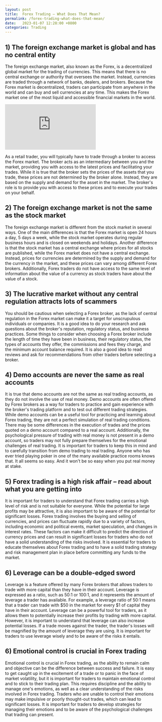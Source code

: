 ```yaml
---
layout: post
title:  Forex Trading – What Does That Mean?
permalink: /forex-trading-what-does-that-mean/
date:   2023-01-07 12:28:00 +0800
categories: Trading
---
```

## 1) The foreign exchange market is global and has no central entity
The foreign exchange market, also known as the Forex, is a decentralized global market for the trading of currencies. This means that there is no central exchange or authority that oversees the market. Instead, currencies are traded through a network of banks, dealers, and brokers. Because the Forex market is decentralized, traders can participate from anywhere in the world and can buy and sell currencies at any time. This makes the Forex market one of the most liquid and accessible financial markets in the world.

![](https://www.chartmill.com/image.php?imageurl=https%3A%2F%2Finvestorplace.com%2Fwp-content%2Fuploads%2F2020%2F04%2Fstockstobuy1600_13.jpg)

As a retail trader, you will typically have to trade through a broker to access the Forex market. The broker acts as an intermediary between you and the market, providing you with access to the latest prices and facilitating your trades. While it is true that the broker sets the prices of the assets that you trade, these prices are not determined by the broker alone. Instead, they are based on the supply and demand for the asset in the market. The broker's role is to provide you with access to these prices and to execute your trades on your behalf.

## 2) The foreign exchange market is not the same as the stock market
The foreign exchange market is different from the stock market in several ways. One of the main differences is that the Forex market is open 24 hours a day, 5 days a week, while the stock market operates during regular business hours and is closed on weekends and holidays. Another difference is that the stock market has a central exchange where prices for all stocks are published, while the Forex market does not have a central exchange. Instead, prices for currencies are determined by the supply and demand for the currency in the market, and these prices can vary among different Forex brokers. Additionally, Forex traders do not have access to the same level of information about the value of a currency as stock traders have about the value of a stock.

## 3) The lucrative market without any central regulation attracts lots of scammers
You should be cautious when selecting a Forex broker, as the lack of central regulation in the Forex market can make it a target for unscrupulous individuals or companies. It is a good idea to do your research and ask questions about the broker's reputation, regulatory status, and business practices. Some things to consider when choosing a Forex broker include the length of time they have been in business, their regulatory status, the types of accounts they offer, the commissions and fees they charge, and the minimum account balance required. It is also a good idea to read reviews and ask for recommendations from other traders before selecting a broker.

## 4) Demo accounts are never the same as real accounts
It is true that demo accounts are not the same as real trading accounts, as they do not involve the use of real money. Demo accounts are often offered by Forex brokers as a way for traders to practice and gain experience with the broker's trading platform and to test out different trading strategies. While demo accounts can be a useful tool for practicing and learning about Forex trading, they are not a perfect simulation of real trading conditions. There may be some differences in the execution of trades and the prices quoted on a demo account compared to a real account. Additionally, the psychological pressure of trading with real money is not present in a demo account, so traders may not fully prepare themselves for the emotional challenges of real trading. It is important for traders to keep this in mind and to carefully transition from demo trading to real trading. Anyone who has ever tried playing poker in one of the many available practice rooms knows that. It all seems so easy. And it won't be so easy when you put real money at stake.

## 5) Forex trading is a high risk affair – read about what you are getting into
It is important for traders to understand that Forex trading carries a high level of risk and is not suitable for everyone. While the potential for large profits may be attractive, it is also important to be aware of the potential for significant losses. Forex trading involves the buying and selling of currencies, and prices can fluctuate rapidly due to a variety of factors, including economic and political events, market speculation, and changes in interest rates. These factors can make it difficult to predict the direction of currency prices and can result in significant losses for traders who do not have a solid understanding of the risks involved. It is essential for traders to educate themselves about Forex trading and to have a solid trading strategy and risk management plan in place before committing any funds to the market.

## 6) Leverage can be a double-edged sword
Leverage is a feature offered by many Forex brokers that allows traders to trade with more capital than they have in their account. Leverage is expressed as a ratio, such as 50:1 or 100:1, and it represents the amount of leverage a trader has available. For example, a leverage ratio of 50:1 means that a trader can trade with $50 in the market for every $1 of capital they have in their account. Leverage can be a powerful tool for traders, as it allows them to potentially increase their profits by trading with more capital. However, it is important to understand that leverage can also increase potential losses. If a trade moves against the trader, the trader's losses will be magnified by the amount of leverage they are using. It is important for traders to use leverage wisely and to be aware of the risks it entails.

## 6) Emotional control is crucial in Forex trading
Emotional control is crucial in Forex trading, as the ability to remain calm and objective can be the difference between success and failure. It is easy to get caught up in the excitement of a trade or to panic in the face of market volatility, but it is important for traders to maintain emotional control and to stick to their trading plan. This requires discipline and the ability to manage one's emotions, as well as a clear understanding of the risks involved in Forex trading. Traders who are unable to control their emotions may make impulsive or poorly thought-out trades, which can lead to significant losses. It is important for traders to develop strategies for managing their emotions and to be aware of the psychological challenges that trading can present.